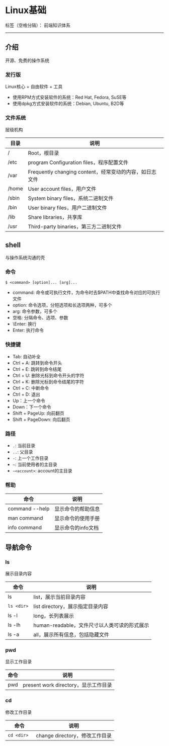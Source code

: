 # Linux基础

标签（空格分隔）： 前端知识体系

---

## 介绍

开源、免费的操作系统

### 发行版

Linux核心 + 自由软件 + 工具

* 使用RPM方式安装软件的系统：Red Hat, Fedora, SuSE等
* 使用dpkg方式安装软件的系统：Debian, Ubuntu, B2D等

### 文件系统

层级机构

| 目录 | 说明 |
| --- | --- |
| / | Root，根目录 |
| /etc | program Configuration files，程序配置文件 |
| /var | Frequently changing content，经常变动的内容，如日志文件 |
| /home | User account files，用户文件 |
| /sbin | System binary files，系统二进制文件 |
| /bin | User binary files，用户二进制文件 |
| /lib | Share libraries，共享库 |
| /usr | Third-party binaries，第三方二进制文件 |

## shell

与操作系统沟通的壳

### 命令

```
$ <command> [option]... [arg]...
```

* command: 命令或可执行文件，为命令时去$PATH中查找命令对应的可执行文件
* option: 命令选项，分短选项和长选项两种，可多个
* arg: 命令参数，可多个
* 空格: 分隔命令、选项、参数
* \Enter: 换行
* Enter: 执行命令

### 快捷键

* Tab: 自动补全
* Ctrl + A: 跳转到命令开头
* Ctrl + E: 跳转到命令结尾
* Ctrl + U: 删除光标到命令开头的字符
* Ctrl + K: 删除光标到命令结尾的字符
* Ctrl + C: 中断命令
* Ctrl + D: 退出
* Up：上一个命令
* Down：下一个命令
* Shift + PageUp: 向前翻页
* Shift + PageDown: 向后翻页

### 路径

* `.`: 当前目录
* `..`: 父目录
* `-`: 上一个工作目录
* `~`: 当前使用者的主目录
* `~<account>`: account的主目录

### 帮助

| 命令 | 说明 |
| --- | --- |
| command --help | 显示命令的帮助信息 |
| man command | 显示命令的使用手册 |
| info command | 显示命令的info文档 |

## 导航命令

### ls

展示目录内容

| 命令 | 说明 |
| --- | --- |
| ls | list，展示当前目录内容 |
| `ls <dir>` | list directory，展示指定目录内容 |
| ls -l | long，长列表展示 |
| ls -lh | human-readable，文件尺寸以人类可读的形式展示 |
| ls -a | all，展示所有信息，包括隐藏文件 |

### pwd

显示工作目录

| 命令 | 说明 |
| --- | --- |
| pwd | present work directory，显示工作目录 |

### cd

修改工作目录

| 命令 | 说明 |
| --- | --- |
| `cd <dir> ` | change directory，修改工作目录 |
